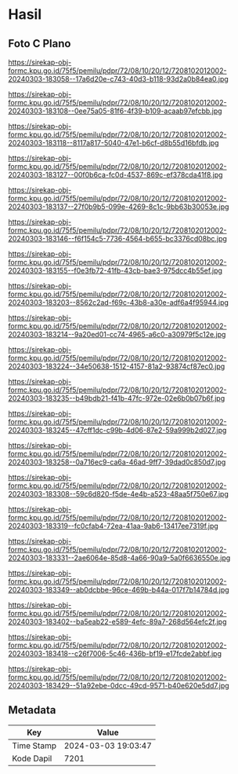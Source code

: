 # Hasil

## Foto C Plano

https://sirekap-obj-formc.kpu.go.id/75f5/pemilu/pdpr/72/08/10/20/12/7208102012002-20240303-183058--17a6d20e-c743-40d3-b118-93d2a0b84ea0.jpg

https://sirekap-obj-formc.kpu.go.id/75f5/pemilu/pdpr/72/08/10/20/12/7208102012002-20240303-183108--0ee75a05-81f6-4f39-b109-acaab97efcbb.jpg

https://sirekap-obj-formc.kpu.go.id/75f5/pemilu/pdpr/72/08/10/20/12/7208102012002-20240303-183118--8117a817-5040-47e1-b6cf-d8b55d16bfdb.jpg

https://sirekap-obj-formc.kpu.go.id/75f5/pemilu/pdpr/72/08/10/20/12/7208102012002-20240303-183127--00f0b6ca-fc0d-4537-869c-ef378cda41f8.jpg

https://sirekap-obj-formc.kpu.go.id/75f5/pemilu/pdpr/72/08/10/20/12/7208102012002-20240303-183137--27f0b9b5-099e-4269-8c1c-9bb63b30053e.jpg

https://sirekap-obj-formc.kpu.go.id/75f5/pemilu/pdpr/72/08/10/20/12/7208102012002-20240303-183146--f6f154c5-7736-4564-b655-bc3376cd08bc.jpg

https://sirekap-obj-formc.kpu.go.id/75f5/pemilu/pdpr/72/08/10/20/12/7208102012002-20240303-183155--f0e3fb72-41fb-43cb-bae3-975dcc4b55ef.jpg

https://sirekap-obj-formc.kpu.go.id/75f5/pemilu/pdpr/72/08/10/20/12/7208102012002-20240303-183203--8562c2ad-f69c-43b8-a30e-adf6a4f95944.jpg

https://sirekap-obj-formc.kpu.go.id/75f5/pemilu/pdpr/72/08/10/20/12/7208102012002-20240303-183214--9a20ed01-cc74-4965-a6c0-a30979f5c12e.jpg

https://sirekap-obj-formc.kpu.go.id/75f5/pemilu/pdpr/72/08/10/20/12/7208102012002-20240303-183224--34e50638-1512-4157-81a2-93874cf87ec0.jpg

https://sirekap-obj-formc.kpu.go.id/75f5/pemilu/pdpr/72/08/10/20/12/7208102012002-20240303-183235--b49bdb21-f41b-47fc-972e-02e6b0b07b6f.jpg

https://sirekap-obj-formc.kpu.go.id/75f5/pemilu/pdpr/72/08/10/20/12/7208102012002-20240303-183245--47cff1dc-c99b-4d06-87e2-59a999b2d027.jpg

https://sirekap-obj-formc.kpu.go.id/75f5/pemilu/pdpr/72/08/10/20/12/7208102012002-20240303-183258--0a716ec9-ca6a-46ad-9ff7-39dad0c850d7.jpg

https://sirekap-obj-formc.kpu.go.id/75f5/pemilu/pdpr/72/08/10/20/12/7208102012002-20240303-183308--59c6d820-f5de-4e4b-a523-48aa5f750e67.jpg

https://sirekap-obj-formc.kpu.go.id/75f5/pemilu/pdpr/72/08/10/20/12/7208102012002-20240303-183319--fc0cfab4-72ea-41aa-9ab6-13417ee7319f.jpg

https://sirekap-obj-formc.kpu.go.id/75f5/pemilu/pdpr/72/08/10/20/12/7208102012002-20240303-183331--2ae6064e-85d8-4a66-90a9-5a0f6636550e.jpg

https://sirekap-obj-formc.kpu.go.id/75f5/pemilu/pdpr/72/08/10/20/12/7208102012002-20240303-183349--ab0dcbbe-96ce-469b-b44a-017f7b14784d.jpg

https://sirekap-obj-formc.kpu.go.id/75f5/pemilu/pdpr/72/08/10/20/12/7208102012002-20240303-183402--ba5eab22-e589-4efc-89a7-268d564efc2f.jpg

https://sirekap-obj-formc.kpu.go.id/75f5/pemilu/pdpr/72/08/10/20/12/7208102012002-20240303-183418--c26f7006-5c46-436b-bf19-e17fcde2abbf.jpg

https://sirekap-obj-formc.kpu.go.id/75f5/pemilu/pdpr/72/08/10/20/12/7208102012002-20240303-183429--51a92ebe-0dcc-49cd-9571-b40e620e5dd7.jpg


## Metadata

| Key        | Value               |
| ---------- | ------------------- |
| Time Stamp | 2024-03-03 19:03:47 |
| Kode Dapil | 7201                |



